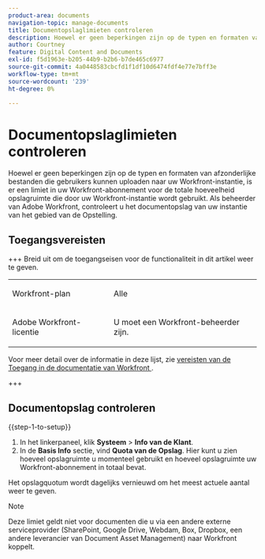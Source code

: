 ```yaml
---
product-area: documents
navigation-topic: manage-documents
title: Documentopslaglimieten controleren
description: Hoewel er geen beperkingen zijn op de typen en formaten van afzonderlijke bestanden die gebruikers kunnen uploaden naar uw Workfront-instantie, is er een limiet in uw Workfront-abonnement voor de totale hoeveelheid opslagruimte die door uw Workfront-instantie wordt gebruikt. Als beheerder van Adobe Workfront, controleert u het documentopslag van uw instantie van het gebied van de Opstelling.
author: Courtney
feature: Digital Content and Documents
exl-id: f5d1963e-b205-44b9-b2b6-b7de465c6977
source-git-commit: 4a0448583cbcfd1f1df10d6474fdf4e77e7bff3e
workflow-type: tm+mt
source-wordcount: '239'
ht-degree: 0%

---
```


# Documentopslaglimieten controleren

Hoewel er geen beperkingen zijn op de typen en formaten van afzonderlijke bestanden die gebruikers kunnen uploaden naar uw Workfront-instantie, is er een limiet in uw Workfront-abonnement voor de totale hoeveelheid opslagruimte die door uw Workfront-instantie wordt gebruikt. Als beheerder van Adobe Workfront, controleert u het documentopslag van uw instantie van het gebied van de Opstelling.

## Toegangsvereisten

+++ Breid uit om de toegangseisen voor de functionaliteit in dit artikel weer te geven.


<table style="table-layout:auto"> 
 <col> 
 <col> 
 <tbody> 
  <tr data-mc-conditions=""> 
   <td role="rowheader">Workfront-plan</td> 
   <td> <p>Alle</p> </td> 
  </tr> 
  <tr> 
   <td role="rowheader">Adobe Workfront-licentie</td> 
   <td> <p>U moet een Workfront-beheerder zijn.</p> </td> 
  </tr> 
 </tbody> 
</table>

Voor meer detail over de informatie in deze lijst, zie [&#x200B; vereisten van de Toegang in de documentatie van Workfront &#x200B;](/help/quicksilver/administration-and-setup/add-users/access-levels-and-object-permissions/access-level-requirements-in-documentation.md).

+++

## Documentopslag controleren

{{step-1-to-setup}}

1. In het linkerpaneel, klik **Systeem** > **Info van de Klant**.
1. In de **Basis Info** sectie, vind **Quota van de Opslag**. Hier kunt u zien hoeveel opslagruimte u momenteel gebruikt en hoeveel opslagruimte uw Workfront-abonnement in totaal bevat.

Het opslagquotum wordt dagelijks vernieuwd om het meest actuele aantal weer te geven.

>[!NOTE]
>
>Deze limiet geldt niet voor documenten die u via een andere externe serviceprovider (SharePoint, Google Drive, Webdam, Box, Dropbox, een andere leverancier van Document Asset Management) naar Workfront koppelt.
